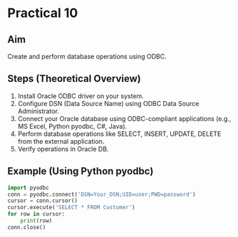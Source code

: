 # Practical 10

## Aim
Create and perform database operations using ODBC.

## Steps (Theoretical Overview)

1. Install Oracle ODBC driver on your system.
2. Configure DSN (Data Source Name) using ODBC Data Source Administrator.
3. Connect your Oracle database using ODBC-compliant applications (e.g., MS Excel, Python pyodbc, C#, Java).
4. Perform database operations like SELECT, INSERT, UPDATE, DELETE from the external application.
5. Verify operations in Oracle DB.

## Example (Using Python pyodbc)

```python
import pyodbc
conn = pyodbc.connect('DSN=Your_DSN;UID=user;PWD=password')
cursor = conn.cursor()
cursor.execute('SELECT * FROM Customer')
for row in cursor:
    print(row)
conn.close()
